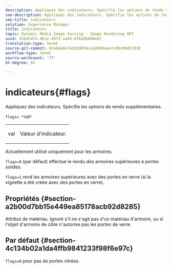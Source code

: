 ```yaml
---
description: Appliquez des indicateurs. Spécifie les options de rendu supplémentaires.
seo-description: Appliquez des indicateurs. Spécifie les options de rendu supplémentaires.
seo-title: indicateurs
solution: Experience Manager
title: indicateurs
topic: Dynamic Media Image Serving - Image Rendering API
uuid: 43ed24fe-461e-4973-aa44-8fba66668e6f
translation-type: tm+mt
source-git-commit: 97a84e8e7edd3d834ca42069eae7c09c00d57938
workflow-type: tm+mt
source-wordcount: '77'
ht-degree: 6%

---
```



# indicateurs{#flags}

Appliquez des indicateurs. Spécifie les options de rendu supplémentaires.

`flags= *`val`*`

<table id="simpletable_00B21BD9E47E4D2FB0042CB507431916"> 
 <tr class="strow"> 
  <td class="stentry"> <p><span class="varname"> val</span> </p> </td> 
  <td class="stentry"> <p>Valeur d’indicateur. </p></td> 
 </tr> 
</table>

Actuellement utilisé uniquement pour les armoires.

`flags=0` (par défaut) effectue le rendu des armoires supérieures à portes solides.

`flags=1` rend les armoires supérieures avec des portes en verre (si la vignette a été créée avec des portes en verre).

## Propriétés {#section-a2b00d7bb15e449ea85178acb92d8285}

Attribut de matériau. Ignoré s&#39;il ne s&#39;agit pas d&#39;un matériau d&#39;armoire, ou si l&#39;objet d&#39;armoire de cible n&#39;autorise pas les portes de verre.

## Par défaut {#section-4c134b02a1da4ffb9841233f98f6e97c}

`flags=0` pour pas de portes vitrées.

